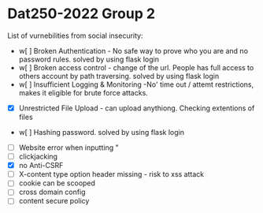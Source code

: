 # Dat250-2022 Group 2

List of vurnebilities from social insecurity:

- w[ ]	Broken Authentication - No safe way to prove who you are and no password rules.  solved by using flask login
- w[ ]	Broken access control - change of the url. People has full access to others account by path traversing. solved by using flask login
- w[ ]	Insufficient Logging & Monitoring -No' time out / attemt restrictions, makes it eligible for brute force attacks. 
- [x]	Unrestricted File Upload - can upload anythiong. Checking extentions of files
- w[ ]	Hashing password. solved by using flask login
- [ ]	Website error when inputting "
- [ ]	clickjacking
- [x]	no Anti-CSRF
- [ ]	X-content type option header missing  - risk to xss attack
- [ ]	cookie can be scooped
- [ ]	cross domain config
- [ ]	content secure policy
